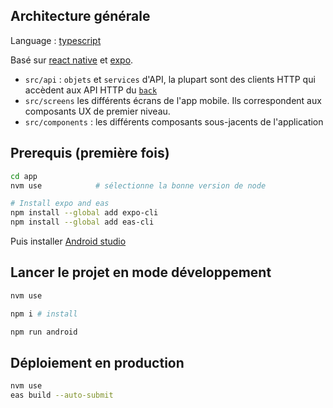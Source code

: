## Architecture générale

Language : [typescript](https://typescript.org)

Basé sur [react native](https://fr.reactjs.org/) et [expo](https://expo.io/).

- `src/api` : `objets` et `services` d'API, la plupart sont des clients HTTP qui accèdent aux API HTTP du [`back`](../back/README.md)
- `src/screens` les différents écrans de l'app mobile. Ils correspondent aux composants UX de premier niveau.
- `src/components` : les différents composants sous-jacents de l'application

## Prerequis (première fois)

```bash
cd app
nvm use            # sélectionne la bonne version de node

# Install expo and eas
npm install --global add expo-cli
npm install --global add eas-cli
```

Puis installer [Android studio](https://docs.expo.dev/workflow/android-studio-emulator/)

## Lancer le projet en mode développement

```bash
nvm use

npm i # install

npm run android
```

## Déploiement en production

```bash
nvm use
eas build --auto-submit
```